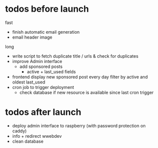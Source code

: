 # todos before launch

fast
- finish automatic email generation
- email header image

long
- write script to fetch duplicate title / urls & check for duplicates
- improve Admin interface
  - add sponsored posts
    - active + last_used fields
- frontend display new sponsored post every day filter by active and oldest last_used
- cron job to trigger deployment
  - check database if new resource is available since last cron trigger


# todos after launch


- deploy admin interface to raspberry (with password protection on caddy)
- info + redirect wwebdev
- clean database